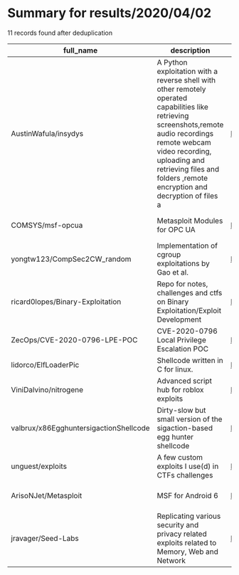 
# Summary for results/2020/04/02
    
11 records found after deduplication

| full_name | description | html_url | matched_list | matched_count | pushed_at | size | stargazers_count | language | forks_count | vul_ids |
|----------------------------------------|------------------------------------------------------------------------------------------------------------------------------------------------------------------------------------------------------------------------------------------------------------------|-----------------------------------------------------------|----------------------------------|-----------------|---------------------------|--------|--------------------|------------|---------------|-------------------|
| AustinWafula/insydys | A Python exploitation with a reverse shell with other remotely operated capabilities like retrieving screenshots,remote audio recordings remote webcam video recording, uploading and retrieving files and folders ,remote encryption and decryption of files a | https://github.com/AustinWafula/insydys | ['exploit'] | 1 | 2020-04-02 00:24:13+00:00 | 97 | 7 | Python | 3 | [] |
| COMSYS/msf-opcua | Metasploit Modules for OPC UA | https://github.com/COMSYS/msf-opcua | ['metasploit module OR payload'] | 1 | 2020-04-02 13:53:21+00:00 | 28 | 20 | Python | 8 | [] |
| yongtw123/CompSec2CW_random | Implementation of cgroup exploitations by Gao et al. | https://github.com/yongtw123/CompSec2CW_random | ['exploit'] | 1 | 2020-04-02 07:30:26+00:00 | 1728 | 1 | Shell | 0 | [] |
| ricard0lopes/Binary-Exploitation | Repo for notes, challenges and ctfs on Binary Exploitation/Exploit Development | https://github.com/ricard0lopes/Binary-Exploitation | ['exploit'] | 1 | 2020-04-02 02:04:10+00:00 | 86 | 0 | | 0 | [] |
| ZecOps/CVE-2020-0796-LPE-POC | CVE-2020-0796 Local Privilege Escalation POC | https://github.com/ZecOps/CVE-2020-0796-LPE-POC | ['cve poc', 'cve-2'] | 2 | 2020-04-02 08:01:38+00:00 | 473 | 235 | Python | 86 | ['CVE-2020-0796'] |
| lidorco/ElfLoaderPic | Shellcode written in C for linux. | https://github.com/lidorco/ElfLoaderPic | ['shellcode'] | 1 | 2020-04-02 15:23:42+00:00 | 9 | 2 | C | 1 | [] |
| ViniDalvino/nitrogene | Advanced script hub for roblox exploits | https://github.com/ViniDalvino/nitrogene | ['exploit'] | 1 | 2020-04-02 15:10:48+00:00 | 20 | 0 | Lua | 2 | [] |
| valbrux/x86EgghuntersigactionShellcode | Dirty-slow but small version of the sigaction-based egg hunter shellcode | https://github.com/valbrux/x86EgghuntersigactionShellcode | ['shellcode'] | 1 | 2020-04-02 18:13:34+00:00 | 2 | 0 | C | 0 | [] |
| unguest/exploits | A few custom exploits I use(d) in CTFs challenges | https://github.com/unguest/exploits | ['exploit'] | 1 | 2020-04-02 19:52:41+00:00 | 6 | 1 | Python | 1 | [] |
| ArisoNJet/Metasploit | MSF for Android 6 | https://github.com/ArisoNJet/Metasploit | ['metasploit module OR payload'] | 1 | 2020-04-02 22:50:55+00:00 | 6 | 1 | | 0 | [] |
| jravager/Seed-Labs | Replicating various security and privacy related exploits related to Memory, Web and Network | https://github.com/jravager/Seed-Labs | ['exploit'] | 1 | 2020-04-02 14:59:03+00:00 | 29642 | 0 | | 2 | [] |
